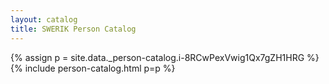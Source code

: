 ```yaml
---
layout: catalog
title: SWERIK Person Catalog
---
```

{% assign p = site.data._person-catalog.i-8RCwPexVwig1Qx7gZH1HRG %}
{% include person-catalog.html p=p %}

